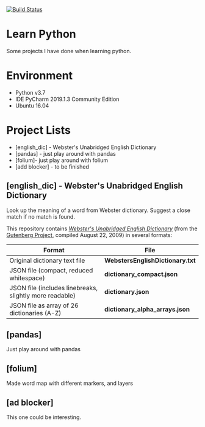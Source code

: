 [![Build Status](https://travis-ci.com/jmswu/learn_python.svg?branch=master)](https://travis-ci.com/jmswu/learn_python)

# Learn Python
Some projects I have done when learning python.

# Environment
- Python v3.7
- IDE PyCharm 2019.1.3 Community Edition
- Ubuntu 16.04

# Project Lists

* [english_dic] - Webster's Unabridged English Dictionary
* [pandas] - just play around with pandas
* [folium]- just play around with folium
* [add blocker] - to be finished

## [english_dic] - Webster's Unabridged English Dictionary

Look up the meaning of a word from Webster dictionary. Suggest a close match if no match is found.

This repository contains [*Webster's Unabridged English Dictionary*](https://www.gutenberg.org/ebooks/29765) (from the [Gutenberg Project](https://www.gutenberg.org/), compiled August 22, 2009) in several formats:

| Format | File |
| --- | --- |
| Original dictionary text file |**WebstersEnglishDictionary.txt** |
| JSON file (compact, reduced whitespace) | **dictionary_compact.json** |
| JSON file (includes linebreaks, slightly more readable) | **dictionary.json** |
| JSON file as array of 26 dictionaries (A-Z) | **dictionary_alpha_arrays.json** |

## [pandas]
Just play around with pandas

## [folium]
Made word map with different markers, and layers

## [ad blocker]
This one could be interesting.
